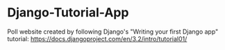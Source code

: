 # Django-Tutorial-App
Poll website created by following Django's "Writing your first Django app" tutorial: https://docs.djangoproject.com/en/3.2/intro/tutorial01/
